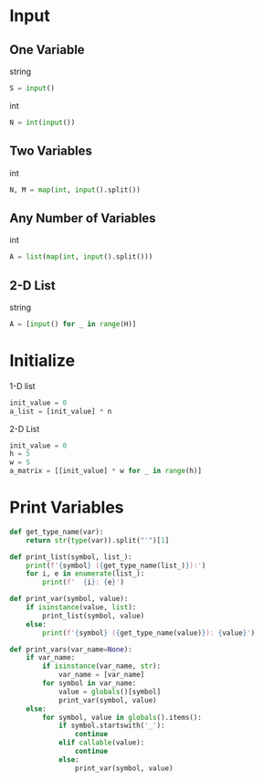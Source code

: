 # Input

## One Variable
string
```python
S = input()
```
int
```python
N = int(input())
```

## Two Variables
int
```python
N, M = map(int, input().split())
```

## Any Number of Variables
int
```python
A = list(map(int, input().split()))
```

## 2-D List
string
```python
A = [input() for _ in range(H)]
```

# Initialize
1-D list
```python
init_value = 0
a_list = [init_value] * n
```

2-D List
```python
init_value = 0
h = 5
w = 5
a_matrix = [[init_value] * w for _ in range(h)]
```

# Print Variables

```python
def get_type_name(var):
    return str(type(var)).split("'")[1]

def print_list(symbol, list_):
    print(f'{symbol} ({get_type_name(list_)}):')
    for i, e in enumerate(list_):
        print(f'  {i}: {e}')

def print_var(symbol, value):
    if isinstance(value, list):
        print_list(symbol, value)
    else:
        print(f'{symbol} ({get_type_name(value)}): {value}')

def print_vars(var_name=None):
    if var_name:
        if isinstance(var_name, str):
            var_name = [var_name]
        for symbol in var_name:
            value = globals()[symbol]
            print_var(symbol, value)
    else:
        for symbol, value in globals().items():
            if symbol.startswith('_'):
                continue
            elif callable(value):
                continue
            else:
                print_var(symbol, value)
```